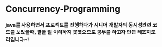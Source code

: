 # Concurrency-Programming

### java를 사용하면서 프로젝트를 진행하다가 시니어 개발자의 동시성관련 코드를 보았을때, 말을 잘 이해하지 못했으므로 공부를 하고자 만든 레포지토리입니다~!
